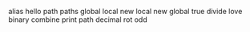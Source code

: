 alias
hello
path
paths
global
local
new local
new global
true
divide
love
binary
combine
print
path
decimal
rot
odd
